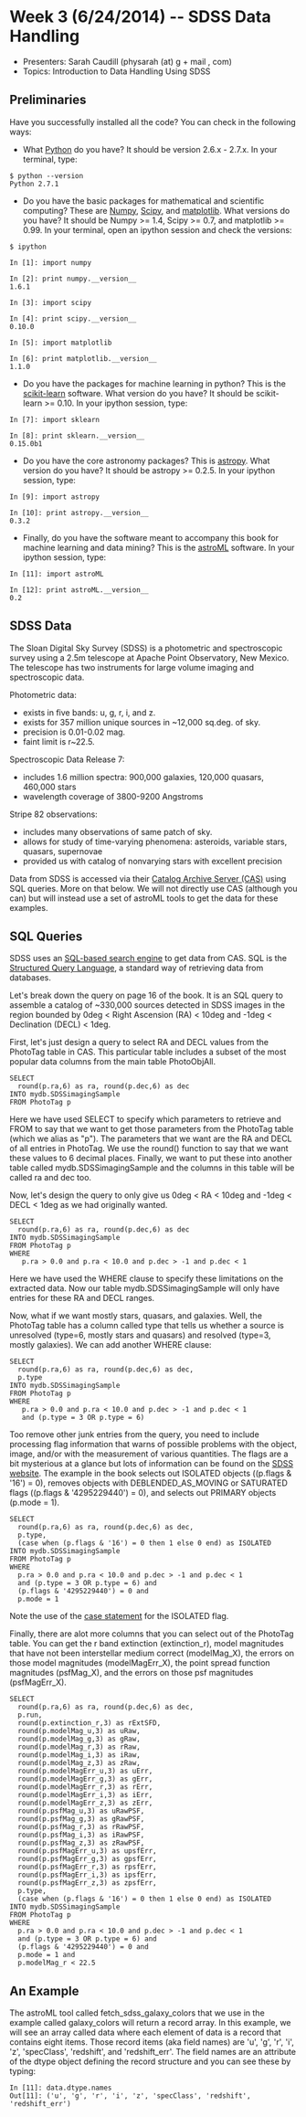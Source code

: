 # Week 3 (6/24/2014) -- SDSS Data Handling

 * Presenters: Sarah Caudill (physarah (at) g + mail , com)
 * Topics: Introduction to Data Handling Using SDSS

## Preliminaries

Have you successfully installed all the code? You can check in the following ways:

 * What [Python](https://www.python.org) do you have? It should be version 2.6.x - 2.7.x. In your terminal, type:
```
$ python --version
Python 2.7.1
```
 * Do you have the basic packages for mathematical and scientific computing? These are [Numpy](http://www.numpy.org), [Scipy](http://www.scipy.org), and [matplotlib](http://matplotlib.org). What versions do you have? It should be Numpy >= 1.4, Scipy >= 0.7, and matplotlib >= 0.99. In your terminal, open an ipython session and check the versions:
```
$ ipython

In [1]: import numpy

In [2]: print numpy.__version__
1.6.1

In [3]: import scipy

In [4]: print scipy.__version__
0.10.0

In [5]: import matplotlib

In [6]: print matplotlib.__version__
1.1.0
```
 * Do you have the packages for machine learning in python? This is the [scikit-learn](http://scikit-learn.org) software. What version do you have? It should be scikit-learn >= 0.10. In your ipython session, type:
```
In [7]: import sklearn

In [8]: print sklearn.__version__
0.15.0b1
```
 * Do you have the core astronomy packages? This is [astropy](http://www.astropy.org). What version do you have? It should be astropy >= 0.2.5. In your ipython session, type:
```
In [9]: import astropy

In [10]: print astropy.__version__
0.3.2
```
 * Finally, do you have the software meant to accompany this book for machine learning and data mining? This is the [astroML](http://www.astroml.org/index.html) software. In your ipython session, type:
```
In [11]: import astroML

In [12]: print astroML.__version__
0.2
```

## SDSS Data

The Sloan Digital Sky Survey (SDSS) is a photometric and spectroscopic survey using a 2.5m telescope at Apache Point Observatory, New Mexico. The telescope has two instruments for large volume imaging and spectroscopic data.

Photometric data:
 * exists in five bands: u, g, r, i, and z.
 * exists for 357 million unique sources in ~12,000 sq.deg. of sky.
 * precision is 0.01-0.02 mag.
 * faint limit is r~22.5.

Spectroscopic Data Release 7:
 * includes 1.6 million spectra: 900,000 galaxies, 120,000 quasars, 460,000 stars
 * wavelength coverage of 3800-9200 Angstroms

Stripe 82 observations:
 * includes many observations of same patch of sky.
 * allows for study of time-varying phenomena: asteroids, variable stars, quasars, supernovae
 * provided us with catalog of nonvarying stars with excellent precision

Data from SDSS is accessed via their [Catalog Archive Server (CAS)](http://cas.sdss.org/astrodr7/en/tools/search/sql.asp) using SQL queries. More on that below. We will not directly use CAS (although you can) but will instead use a set of astroML tools to get the data for these examples.

## SQL Queries

SDSS uses an [SQL-based search engine](http://cas.sdss.org/astrodr7/en/help/docs/sql_help.asp) to get data from CAS. SQL is the [Structured Query Language](http://en.wikipedia.org/wiki/SQL), a standard way of retrieving data from databases.

Let's break down the query on page 16 of the book. It is an SQL query to assemble a catalog of ~330,000 sources detected in SDSS images in the region bounded by 0deg < Right Ascension (RA) < 10deg and -1deg < Declination (DECL) < 1deg.

First, let's just design a query to select RA and DECL values from the PhotoTag table in CAS. This particular table includes a subset of the most popular data columns from the main table PhotoObjAll.
```
SELECT
  round(p.ra,6) as ra, round(p.dec,6) as dec
INTO mydb.SDSSimagingSample
FROM PhotoTag p
```
Here we have used SELECT to specify which parameters to retrieve and FROM to say that we want to get those parameters from the PhotoTag table (which we alias as "p"). The parameters that we want are the RA and DECL of all entries in PhotoTag. We use the round() function to say that we want these values to 6 decimal places. Finally, we want to put these into another table called mydb.SDSSimagingSample and the columns in this table will be called ra and dec too.

Now, let's design the query to only give us 0deg < RA < 10deg and -1deg < DECL < 1deg as we had originally wanted.
```
SELECT
  round(p.ra,6) as ra, round(p.dec,6) as dec
INTO mydb.SDSSimagingSample
FROM PhotoTag p
WHERE
   p.ra > 0.0 and p.ra < 10.0 and p.dec > -1 and p.dec < 1
```
Here we have used the WHERE clause to specify these limitations on the extracted data. Now our table mydb.SDSSimagingSample will only have entries for these RA and DECL ranges.

Now, what if we want mostly stars, quasars, and galaxies. Well, the PhotoTag table has a column called type that tells us whether a source is unresolved (type=6, mostly stars and quasars) and resolved (type=3, mostly galaxies). We can add another WHERE clause:
```
SELECT
  round(p.ra,6) as ra, round(p.dec,6) as dec,
  p.type
INTO mydb.SDSSimagingSample
FROM PhotoTag p
WHERE
   p.ra > 0.0 and p.ra < 10.0 and p.dec > -1 and p.dec < 1
   and (p.type = 3 OR p.type = 6)
```

Too remove other junk entries from the query, you need to include processing flag information that warns of possible problems with the object, image, and/or with the measurement of various quantities. The flags are a bit mysterious at a glance but lots of information can be found on the [SDSS website](http://www.sdss.org/dr7/products/catalogs/flags.html). The example in the book selects out ISOLATED objects ((p.flags & '16') = 0), removes objects with DEBLENDED_AS_MOVING or SATURATED flags ((p.flags & '4295229440') = 0), and selects out PRIMARY objects (p.mode = 1).

```
SELECT
  round(p.ra,6) as ra, round(p.dec,6) as dec,
  p.type,
  (case when (p.flags & '16') = 0 then 1 else 0 end) as ISOLATED
INTO mydb.SDSSimagingSample
FROM PhotoTag p
WHERE
  p.ra > 0.0 and p.ra < 10.0 and p.dec > -1 and p.dec < 1
  and (p.type = 3 OR p.type = 6) and
  (p.flags & '4295229440') = 0 and
  p.mode = 1
```
Note the use of the [case statement](http://msdn.microsoft.com/en-us/library/ms181765.aspx) for the ISOLATED flag.

Finally, there are alot more columns that you can select out of the PhotoTag table. You can get the r band extinction (extinction_r), model magnitudes that have not been interstellar medium correct (modelMag_X), the errors on those model magnitudes (modelMagErr_X), the point spread function magnitudes (psfMag_X), and the errors on those psf magnitudes (psfMagErr_X).
```
SELECT
  round(p.ra,6) as ra, round(p.dec,6) as dec,
  p.run,
  round(p.extinction_r,3) as rExtSFD,
  round(p.modelMag_u,3) as uRaw,
  round(p.modelMag_g,3) as gRaw,
  round(p.modelMag_r,3) as rRaw,
  round(p.modelMag_i,3) as iRaw,
  round(p.modelMag_z,3) as zRaw,
  round(p.modelMagErr_u,3) as uErr,
  round(p.modelMagErr_g,3) as gErr,
  round(p.modelMagErr_r,3) as rErr,
  round(p.modelMagErr_i,3) as iErr,
  round(p.modelMagErr_z,3) as zErr,
  round(p.psfMag_u,3) as uRawPSF,
  round(p.psfMag_g,3) as gRawPSF,
  round(p.psfMag_r,3) as rRawPSF,
  round(p.psfMag_i,3) as iRawPSF,
  round(p.psfMag_z,3) as zRawPSF,
  round(p.psfMagErr_u,3) as upsfErr,
  round(p.psfMagErr_g,3) as gpsfErr,
  round(p.psfMagErr_r,3) as rpsfErr,
  round(p.psfMagErr_i,3) as ipsfErr,
  round(p.psfMagErr_z,3) as zpsfErr,
  p.type,
  (case when (p.flags & '16') = 0 then 1 else 0 end) as ISOLATED
INTO mydb.SDSSimagingSample
FROM PhotoTag p
WHERE
  p.ra > 0.0 and p.ra < 10.0 and p.dec > -1 and p.dec < 1
  and (p.type = 3 OR p.type = 6) and
  (p.flags & '4295229440') = 0 and
  p.mode = 1 and 
  p.modelMag_r < 22.5 
```

## An Example

The astroML tool called fetch_sdss_galaxy_colors that we use in the example called galaxy_colors will return a record array. In this example, we will see an array called data where each element of data is a record that contains eight items. Those record items (aka field names) are 'u', 'g', 'r', 'i', 'z', 'specClass', 'redshift', and 'redshift_err'. The field names are an attribute of the dtype object defining the record structure and you can see these by typing:
```
In [11]: data.dtype.names
Out[11]: ('u', 'g', 'r', 'i', 'z', 'specClass', 'redshift', 'redshift_err')
```
